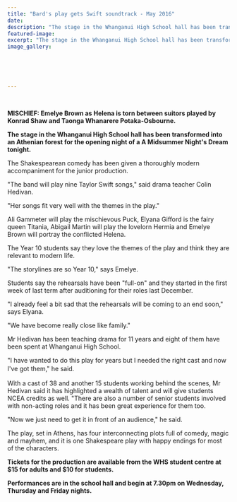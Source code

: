```yaml
---
title: "Bard's play gets Swift soundtrack - May 2016"
date: 
description: "The stage in the Whanganui High School hall has been transformed into an Athenian forest for the opening night of a A Midsummer Night's Dream tonight, Wanganui Chronicle article on 11/5/16..."
featured-image: 
excerpt: "The stage in the Whanganui High School hall has been transformed into an Athenian forest for the opening night of a A Midsummer Night's Dream tonight."
image_gallery:
	
	
	
	
	
---
```


<p>&nbsp;</p>
<p><strong>MISCHIEF: Emelye Brown as Helena is torn between suitors played by Konrad Shaw and Taonga Whanarere Potaka-Osbourne.</strong></p>
<p><strong>The stage in the Whanganui High School hall has been transformed into an Athenian forest for the opening night of a A Midsummer Night's Dream tonight.</strong></p>
<p>The Shakespearean comedy has been given a thoroughly modern accompaniment for the junior production.</p>
<p>"The band will play nine Taylor Swift songs," said drama teacher Colin Hedivan.</p>
<p>"Her songs fit very well with the themes in the play."</p>
<p>Ali Gammeter will play the mischievous Puck, Elyana Gifford is the fairy queen Titania, Abigail Martin will play the lovelorn Hermia and Emelye Brown will portray the conflicted Helena.</p>
<p>The Year 10 students say they love the themes of the play and think they are relevant to modern life.</p>
<p>"The storylines are so Year 10," says Emelye.</p>
<p>Students say the rehearsals have been "full-on" and they started in the first week of last term after auditioning for their roles last December.</p>
<p>"I already feel a bit sad that the rehearsals will be coming to an end soon," says Elyana.</p>
<p>"We have become really close like family."</p>
<p>Mr Hedivan has been teaching drama for 11 years and eight of them have been spent at Whanganui High School.</p>
<p>"I have wanted to do this play for years but I needed the right cast and now I've got them," he said.<span style="line-height: 1.5;">&nbsp;</span></p>
<p>With a cast of 38 and another 15 students working behind the scenes, Mr Hedivan said it has highlighted a wealth of talent and will give students NCEA credits as well. "There are also a number of senior students involved with non-acting roles and it has been great experience for them too.</p>
<p>"Now we just need to get it in front of an audience," he said.</p>
<p>The play, set in Athens, has four interconnecting plots full of comedy, magic and mayhem, and it is one Shakespeare play with happy endings for most of the characters.</p>
<p><strong>Tickets for the production are available from the WHS student centre at $15 for adults and $10 for students.</strong></p>
<p><strong>Performances are in the school hall and begin at 7.30pm on Wednesday, Thursday and Friday nights.</strong></p>
<p>&nbsp;</p>

